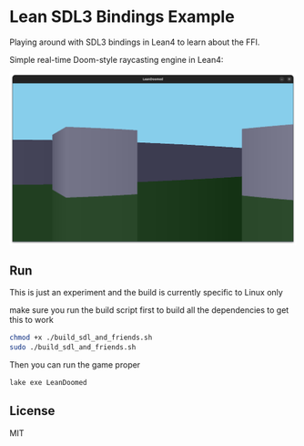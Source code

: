 # Lean SDL3 Bindings Example

Playing around with SDL3 bindings in Lean4 to learn about the FFI.

Simple real-time Doom-style raycasting engine in Lean4:

![Screenshot](screenshots/screenshot1.png)

## Run

This is just an experiment and the build is currently specific to Linux only

make sure you run the build script first to build all the dependencies to get this to work

```bash
chmod +x ./build_sdl_and_friends.sh
sudo ./build_sdl_and_friends.sh
```

Then you can run the game proper

```bash
lake exe LeanDoomed
```

## License

MIT